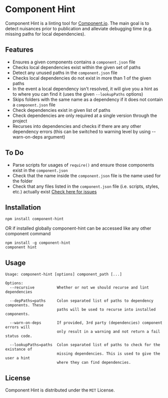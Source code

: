 Component Hint
==============
Component Hint is a linting tool for [Component.io](https://github.com/component/component). The
main goal is to detect nuisances prior to publication and alleviate debugging time (e.g. missing
paths for local dependencies).

Features
--------
* Ensures a given components contains a `component.json` file
* Checks local dependencies exist within the given set of paths
* Detect any unused paths in the `component.json` file
* Checks local dependencies do not exist in more than 1 of the given paths
* In the event a local dependency isn't resolved, it will give you a hint as to where you can find
  it (uses the given `--lookupPaths` options)
* Skips folders with the same name as a dependency if it does not contain a `component.json` file
* Check dependencies exist in given list of paths
* Check dependencies are only required at a single version through the project
* Recurses into dependencies and checks if there are any other dependency errors
  (this can be switched to warning level by using --warn-on-deps argument)

To Do
-----
* Parse scripts for usages of `require()` and ensure those components exist in the `component.json`
* Check that the name inside the `component.json` file is the name used for the folder
* Check that any files listed in the `component.json` file (i.e. scripts, styles, etc.) actually exist
[Check here for issues](https://github.com/Wizcorp/component-hint/issues)

Installation
------------
```
npm install component-hint
```

OR if installed globally component-hint can be accessed like any other component command
```
npm install -g component-hint
component hint
```

Usage
-----
```
Usage: component-hint [options] component_path [...]

Options:
  --recursive          Whether or not we should recurse and lint dependencies

  --depPaths=paths     Colon separated list of paths to dependency components. These
                       paths will be used to recurse into installed components.

  --warn-on-deps       If provided, 3rd party (dependencies) component errors will
                       only result in a warning and not return a fail status code.

  --lookupPaths=paths  Colon separated list of paths to check for the existance of
                       missing dependencies. This is used to give the user a hint
                       where they can find dependencies.
```

License
-------
Component Hint is distributed under the `MIT` License.